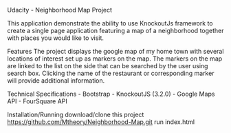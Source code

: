 ﻿Udacity - Neighborhood Map Project

This application demonstrate the ability to use KnockoutJs framework to create a single page application
featuring a map of a neighborhood together with places you would like to visit.

Features
The project displays the google map of my home town with several locations of interest set up as markers on the map.
The markers on the map are linked to the list on the side that can be searched by the user using search box.
Clicking the name of the restaurant or corresponding marker will provide additional information.

Technical Specifications
	- Bootstrap
	- KnockoutJS (3.2.0)
	- Google Maps API
	- FourSquare API

Installation/Running
download/clone this project https://github.com/Mtheory/Neighborhood-Map.git
run index.html
